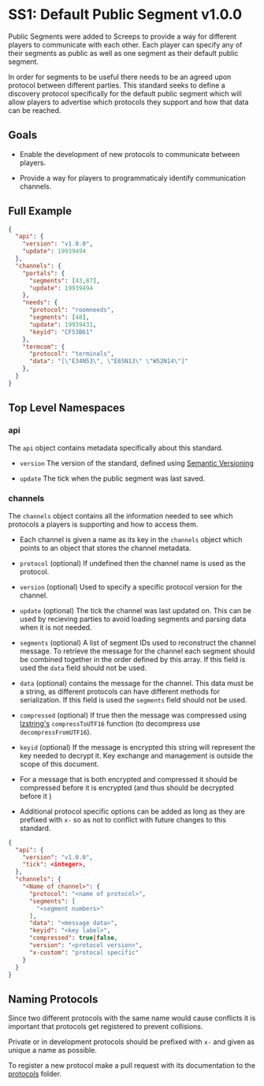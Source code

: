 # SS1: Default Public Segment v1.0.0

Public Segments were added to Screeps to provide a way for different players to communicate with each other. Each player can specify any of their segments as public as well as one segment as their default public segment.

In order for segments to be useful there needs to be an agreed upon protocol between different parties. This standard seeks to define a discovery protocol specifically for the default public segment which will allow players to advertise which protocols they support and how that data can be reached.


## Goals

* Enable the development of new protocols to communicate between players.

* Provide a way for players to programmaticaly identify communication channels.


## Full Example

```json
{
  "api": {
    "version": "v1.0.0",
    "update": 19939494
  },
  "channels": {
    "portals": {
      "segments": [43,87],
      "update": 19939494
    },
    "needs": {
      "protocol": "roomneeds",
      "segments": [48],
      "update": 19939431,
      "keyid": "CF53B61"
    },
    "termcom": {
      "protocol": "terminals",
      "data": "[\"E34N53\", \"E65N13\" \"W52N14\"]"
    },
  }
}
```

## Top Level Namespaces

### api

The `api` object contains metadata specifically about this standard.

* `version` The version of the standard, defined using [Semantic Versioning](http://semver.org/)

* `update` The tick when the public segment was last saved.


### channels

The `channels` object contains all the information needed to see which protocols a players is supporting and how to access them.

* Each channel is given a name as its key in the `channels` object which points to an object that stores the channel metadata.

* `protocol` (optional) If undefined then the channel name is used as the protocol.

* `version` (optional) Used to specify a specific protocol version for the channel.

* `update` (optional) The tick the channel was last updated on. This can be used by recieving parties to avoid loading segments and parsing data when it is not needed.

* `segments` (optional) A list of segment IDs used to reconstruct the channel message. To retrieve the message for the channel each segment should be combined together in the order defined by this array. If this field is used the `data` field should not be used.

* `data` (optional) contains the message for the channel. This data must be a string, as different protocols can have different methods for serialization. If this field is used the `segments` field should not be used.

* `compressed` (optional) If true then the message was compressed using [lzstring's](https://github.com/pieroxy/lz-string) `compressToUTF16` function (to decompress use `decompressFromUTF16`).

* `keyid` (optional) If the message is encrypted this string will represent the key needed to decrypt it. Key exchange and management is outside the scope of this document.

* For a message that is both encrypted and compressed it should be compressed before it is encrypted (and thus should be decrypted before it )

* Additional protocol specific options can be added as long as they are prefixed with `x-` so as not to conflict with future changes to this standard.

```json
{
  "api": {
    "version": "v1.0.0",
    "tick": <integer>,
  },
  "channels": {
    "<Name of channel>": {
      "protocol": "<name of protocol>",
      "segments": [
        "<segment numbers>"
      ],
      "data": "<message data>",
      "keyid": "<key label>",
      "compressed": true|false,
      "version": "<protocol version>",
      "x-custom": "protocal specific"
    }
  }
}
```


## Naming Protocols

Since two different protocols with the same name would cause conflicts it is important that protocols get registered to prevent collisions.

Private or in development protocols should be prefixed with `x-` and given as unique a name as possible.

To register a new protocol make a pull request with its documentation to the [protocols](./protocols) folder.
